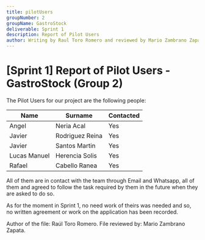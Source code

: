```yaml
---
title: pilotUsers
groupNumber: 2
groupName: GastroStock
deliverable: Sprint 1
description: Report of Pilot Users
author: Writing by Raul Toro Romero and reviewed by Mario Zambrano Zapata
---
```


# [Sprint 1] Report of Pilot Users - GastroStock (Group 2)

The Pilot Users for our project are the following people:

| Name         | Surname        | Contacted |
|--------------|----------------|-----------|
| Angel        | Neria Acal     | Yes       |
| Javier       | Rodriguez Reina| Yes       |
| Javier       | Santos Martin  | Yes       |
| Lucas Manuel | Herencia Solis | Yes       |
| Rafael       | Cabello Ranea  | Yes       |

All of them are in contact with the team through Email and Whatsapp, all of them and agreed to follow the task required by them in the future when they are asked to do so.

As for the moment in Sprint 1, no need work of theirs was needed and so, no written agreement or work on the application has been recorded.

Author of the file: Raúl Toro Romero.
File reviewed by: Mario Zambrano Zapata.